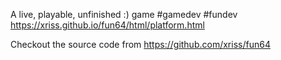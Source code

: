A live, playable, unfinished :) game #gamedev #fundev https://xriss.github.io/fun64/html/platform.html

Checkout the source code from https://github.com/xriss/fun64